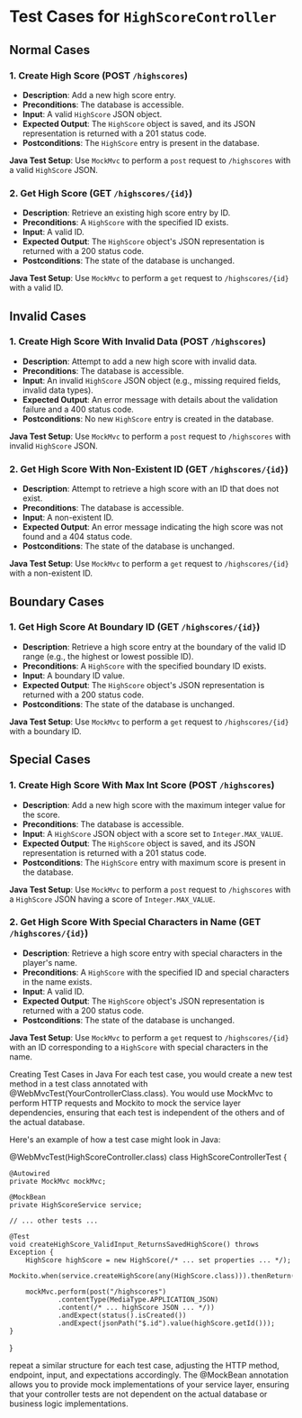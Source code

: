 # Test Cases for `HighScoreController`

## Normal Cases

### 1. Create High Score (POST `/highscores`)

- **Description**: Add a new high score entry.
- **Preconditions**: The database is accessible.
- **Input**: A valid `HighScore` JSON object.
- **Expected Output**: The `HighScore` object is saved, and its JSON representation is returned with a 201 status code.
- **Postconditions**: The `HighScore` entry is present in the database.

**Java Test Setup**:
Use `MockMvc` to perform a `post` request to `/highscores` with a valid `HighScore` JSON.

### 2. Get High Score (GET `/highscores/{id}`)

- **Description**: Retrieve an existing high score entry by ID.
- **Preconditions**: A `HighScore` with the specified ID exists.
- **Input**: A valid ID.
- **Expected Output**: The `HighScore` object's JSON representation is returned with a 200 status code.
- **Postconditions**: The state of the database is unchanged.

**Java Test Setup**:
Use `MockMvc` to perform a `get` request to `/highscores/{id}` with a valid ID.

## Invalid Cases

### 1. Create High Score With Invalid Data (POST `/highscores`)

- **Description**: Attempt to add a new high score with invalid data.
- **Preconditions**: The database is accessible.
- **Input**: An invalid `HighScore` JSON object (e.g., missing required fields, invalid data types).
- **Expected Output**: An error message with details about the validation failure and a 400 status code.
- **Postconditions**: No new `HighScore` entry is created in the database.

**Java Test Setup**:
Use `MockMvc` to perform a `post` request to `/highscores` with invalid `HighScore` JSON.

### 2. Get High Score With Non-Existent ID (GET `/highscores/{id}`)

- **Description**: Attempt to retrieve a high score with an ID that does not exist.
- **Preconditions**: The database is accessible.
- **Input**: A non-existent ID.
- **Expected Output**: An error message indicating the high score was not found and a 404 status code.
- **Postconditions**: The state of the database is unchanged.

**Java Test Setup**:
Use `MockMvc` to perform a `get` request to `/highscores/{id}` with a non-existent ID.

## Boundary Cases

### 1. Get High Score At Boundary ID (GET `/highscores/{id}`)

- **Description**: Retrieve a high score entry at the boundary of the valid ID range (e.g., the highest or lowest possible ID).
- **Preconditions**: A `HighScore` with the specified boundary ID exists.
- **Input**: A boundary ID value.
- **Expected Output**: The `HighScore` object's JSON representation is returned with a 200 status code.
- **Postconditions**: The state of the database is unchanged.

**Java Test Setup**:
Use `MockMvc` to perform a `get` request to `/highscores/{id}` with a boundary ID.

## Special Cases

### 1. Create High Score With Max Int Score (POST `/highscores`)

- **Description**: Add a new high score with the maximum integer value for the score.
- **Preconditions**: The database is accessible.
- **Input**: A `HighScore` JSON object with a score set to `Integer.MAX_VALUE`.
- **Expected Output**: The `HighScore` object is saved, and its JSON representation is returned with a 201 status code.
- **Postconditions**: The `HighScore` entry with maximum score is present in the database.

**Java Test Setup**:
Use `MockMvc` to perform a `post` request to `/highscores` with a `HighScore` JSON having a score of `Integer.MAX_VALUE`.

### 2. Get High Score With Special Characters in Name (GET `/highscores/{id}`)

- **Description**: Retrieve a high score entry with special characters in the player's name.
- **Preconditions**: A `HighScore` with the specified ID and special characters in the name exists.
- **Input**: A valid ID.
- **Expected Output**: The `HighScore` object's JSON representation is returned with a 200 status code.
- **Postconditions**: The state of the database is unchanged.

**Java Test Setup**:
Use `MockMvc` to perform a `get` request to `/highscores/{id}` with an ID corresponding to a `HighScore` with special characters in the name.

Creating Test Cases in Java
For each test case, you would create a new test method in a test class annotated with @WebMvcTest(YourControllerClass.class). You would use MockMvc to perform HTTP requests and Mockito to mock the service layer dependencies, ensuring that each test is independent of the others and of the actual database.

Here's an example of how a test case might look in Java:

@WebMvcTest(HighScoreController.class)
class HighScoreControllerTest {

    @Autowired
    private MockMvc mockMvc;

    @MockBean
    private HighScoreService service;

    // ... other tests ...

    @Test
    void createHighScore_ValidInput_ReturnsSavedHighScore() throws Exception {
        HighScore highScore = new HighScore(/* ... set properties ... */);
        Mockito.when(service.createHighScore(any(HighScore.class))).thenReturn(highScore);

        mockMvc.perform(post("/highscores")
                .contentType(MediaType.APPLICATION_JSON)
                .content(/* ... highScore JSON ... */))
                .andExpect(status().isCreated())
                .andExpect(jsonPath("$.id").value(highScore.getId()));
    }
}

repeat a similar structure for each test case, adjusting the HTTP method, endpoint, input, and expectations accordingly. The @MockBean annotation allows you to provide mock implementations of your service layer, ensuring that your controller tests are not dependent on the actual database or business logic implementations.
